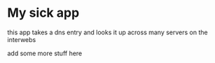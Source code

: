 # My sick app

this app takes a dns entry and looks it up across many servers on the interwebs

add some more stuff here